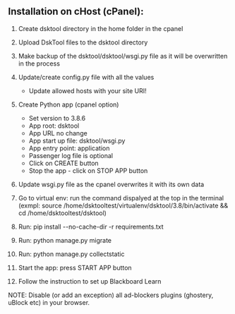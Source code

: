 ## Installation on cHost (cPanel): ##

1. Create dsktool directory in the home folder in the cpanel

2. Upload DskTool files to the dsktool directory

3. Make backup of the dsktool/dsktool/wsgi.py file as it will be overwritten in the process

4. Update/create config.py file with all the values
    * Update allowed hosts with your site URI!

5. Create Python app (cpanel option)
    * Set version to 3.8.6
    * App root: dsktool
    * App URL no change
    * App start up file: dsktool/wsgi.py
    * App entry point: application
    * Passenger log file is optional
    * Click on CREATE button
    * Stop the app - click on STOP APP button

6. Update wsgi.py file as the cpanel overwrites it with its own data

7. Go to virtual env: run the command dispalyed at the top in the terminal (exmpl: source /home/dsktooltest/virtualenv/dsktool/3.8/bin/activate && cd /home/dsktooltest/dsktool)

8. Run: pip install --no-cache-dir -r requirements.txt

9. Run: python manage.py migrate

10. Run: python manage.py collectstatic

11. Start the app: press START APP button

12. Follow the instruction to set up Blackboard Learn

NOTE: 
  Disable (or add an exception) all ad-blockers plugins (ghostery, uBlock etc) in your browser.